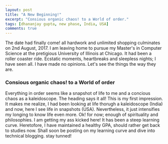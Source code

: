 ```yaml
---
layout: post
title: "A New Beginning!"
excerpt: "Consious organic chaos! to a World of order."
tags: [dhananjay gupta, new phase, India, USA]
comments: true
---
```


The date had finally come! all hardwork and unlimited shopping culminates on 2nd August, 2017. I am leaving home to pursue my Master's in Computer Science at the pretigious University of Illinois at Chicago. It had been a roller coaster ride. Ecstatic moments, heartbreaks and sleepless nights; I have seen all. I have made no opinions. Let's see the things the way they are. 
### Consious organic chaos! to a World of order 

Everything in order seems like a snapshot of life to me and a concious chaos as a kaleidoscope. The heading says it all! This is my first impression. It makes me realize, I had been looking at life thorugh a kaleidoscope (India) and now, here I see life in snapshots (USA). Nevertheless, it just intensifies my longing to know life even more. Ok! for now; enough of spirituality and philosophies. I am getting my ass kicked here! It has been a steep learning curve. Heretofore, I have maintained a healthy GPA, should rather get back to studies now. Shall soon be posting on my learning curve and dive into technical blogging. stay tunned!      
